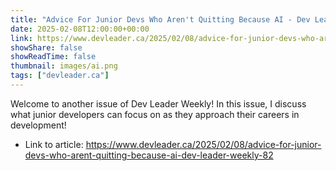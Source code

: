 ```yaml
---
title: "Advice For Junior Devs Who Aren't Quitting Because AI - Dev Leader Weekly 82"
date: 2025-02-08T12:00:00+00:00
link: https://www.devleader.ca/2025/02/08/advice-for-junior-devs-who-arent-quitting-because-ai-dev-leader-weekly-82
showShare: false
showReadTime: false
thumbnail: images/ai.png
tags: ["devleader.ca"]
---
```

Welcome to another issue of Dev Leader Weekly! In this issue, I discuss what junior developers can focus on as they approach their careers in development!

- Link to article: https://www.devleader.ca/2025/02/08/advice-for-junior-devs-who-arent-quitting-because-ai-dev-leader-weekly-82